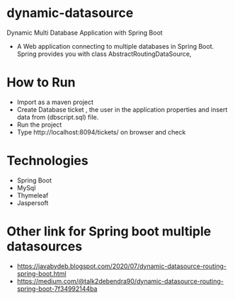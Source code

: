 # dynamic-datasource
Dynamic Multi Database Application with Spring Boot

- A Web application connecting to multiple databases in Spring Boot. Spring provides you with class AbstractRoutingDataSource,

# How to Run
- Import as a maven project
- Create Database ticket , the user in the application properties and insert data from (dbscript.sql) file.
- Run the project
- Type http://localhost:8094/tickets/ on browser and check


# Technologies
- Spring Boot
- MySql
- Thymeleaf
- Jaspersoft

# Other link for Spring boot multiple datasources
- https://javabydeb.blogspot.com/2020/07/dynamic-datasource-routing-spring-boot.html
- https://medium.com/@talk2debendra90/dynamic-datasource-routing-spring-boot-7f34992144ba

